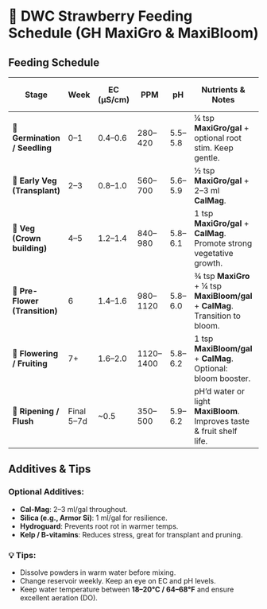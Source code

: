 # 🍓 DWC Strawberry Feeding Schedule (GH MaxiGro & MaxiBloom)

## Feeding Schedule

| **Stage**                     | **Week**   | **EC (µS/cm)** | **PPM**   | **pH**     | **Nutrients & Notes**                                                            | **Temp (°C / °F)** | **Humidity (%)** | **VPD (kPa)** |
|-------------------------------|------------|----------------|-----------|------------|-----------------------------------------------------------------------------------|--------------------|------------------|---------------|
| 🌱 **Germination / Seedling**  | 0–1        | 0.4–0.6        | 280–420   | 5.5–5.8    | ¼ tsp **MaxiGro/gal** + optional root stim. Keep gentle.                         | 20–22 / 68–72      | 60–70            | 0.5–0.8       |
| 🌿 **Early Veg (Transplant)**  | 2–3        | 0.8–1.0        | 560–700   | 5.6–5.9    | ½ tsp **MaxiGro/gal** + 2–3 ml **CalMag**.                                       | 20–22 / 68–72      | 65–75            | 0.5–0.9       |
| 🌾 **Veg (Crown building)**    | 4–5        | 1.2–1.4        | 840–980   | 5.8–6.1    | 1 tsp **MaxiGro/gal** + **CalMag**. Promote strong vegetative growth.            | 18–22 / 64–72      | 65–75            | 0.6–1.0       |
| 🌸 **Pre-Flower (Transition)** | 6          | 1.4–1.6        | 980–1120  | 5.8–6.0    | ¾ tsp **MaxiGro** + ¼ tsp **MaxiBloom/gal** + **CalMag**. Transition to bloom.    | 18–22 / 64–72      | 60–70            | 0.5–0.8       |
| 🌺 **Flowering / Fruiting**    | 7+         | 1.6–2.0        | 1120–1400 | 5.8–6.2    | 1 tsp **MaxiBloom/gal** + **CalMag**. Optional: bloom booster.                   | 18–24 / 64–75      | 60–70            | 0.7–1.2       |
| 🍓 **Ripening / Flush**        | Final 5–7d | ~0.5           | 350–500   | 5.9–6.2    | pH’d water or light **MaxiBloom**. Improves taste & fruit shelf life.             | 18–22 / 64–72      | 50–60            | 0.8–1.2       |

## Additives & Tips

### Optional Additives:
- **Cal-Mag**: 2–3 ml/gal throughout.
- **Silica (e.g., Armor Si)**: 1 ml/gal for resilience.
- **Hydroguard**: Prevents root rot in warmer temps.
- **Kelp / B-vitamins**: Reduces stress, great for transplant and pruning.

### 💡 Tips:
- Dissolve powders in warm water before mixing.
- Change reservoir weekly. Keep an eye on EC and pH levels.
- Keep water temperature between **18–20°C / 64–68°F** and ensure excellent aeration (DO).
